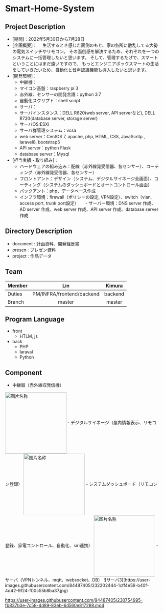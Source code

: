 # Smart-Home-System

## Project Description
- [期間]：2022年5月30日から7月28日
- [企画概要]：
　生活するとき感じた面倒のもと、家の各所に散乱してる大勢の電気スイッチやリモコン。
その面倒感を解決するため、それぞれを一つのシステムに一括管理したいと思います。
そして、管理するたげで、スマートということにはまだ遠いですので、
もっとエンジニアポックスマートの生活をしていきたいため、自動化と音声認識機能も導入したいと思います。
- [開発環境]：
  - 中継機：
   - マイコン基盤：raspberry pi 3
   - 赤外線、センサーの開発言語：python 3.7
   - 自動化スクリプト：shell script
  - サーバ：
   - サーバインスタンス：DELL R620(web server, API serverなど), DELL R720(database server, storage server)
   - サーバOS:ESXi
   - サーバ群管理システム：vcsa
   - web server：CentOS 7, apache, php, HTML, CSS, JavaScritp , laravel8, bootstrap5
   - API server：python Flask
   - database server：Mysql
- [担当実績・取り組み]：
  - ハードウェアの組み込み：配線（赤外線発受信器、各センサー）、コーティング（赤外線発受信器、各センサー）
  - フロントアント：デザイン（システム、デジタルサイネージ全画面）、コーティング（システムのダッシュボードとオートコントロール画面）
  - バックアント：php、データベース作成
  - インフラ環境：firewall（ポリシーの設定, VPN設定）、switch（vlan, access port, trunk port設定）
　  - サーバー環境：DNS server 作成、AD server 作成、web server 作成、API server 作成、database server作成

## Directory Description
- document : 計画資料、開発経歴書
- presen : プレゼン資料
- project : 作品データ

## Team
| Member |  Lin   | Kimura | 
| ------ |:------:|:--------:|
| Duties |   PM/INFRA/frontend/backend    |    backend    | 
| Branch | master | master  | 

## Program Language
- front
	- HTLM, js
- back
	- PHP
	- laraval
	- Python

## Component
- 中継器（赤外線収発信機）
<img src="https://user-images.githubusercontent.com/84487405/232200743-517d10ed-d4cc-4f16-872c-9733521ed7ab.jpg" width = "auto" height = "200" alt="图片名称" align=center />
- デジタルサイネージ（屋内情報表示、リモコン登録）
<img src="https://user-images.githubusercontent.com/84487405/232200841-ea2ae98e-9d7d-4354-b1a6-e92c453c5c73.PNG" width = "auto" height = "200" alt="图片名称" align=center />
- システムダッシュボード（リモコン登録、家電コントロール、自動化、siri連携）
<img src="https://user-images.githubusercontent.com/84487405/232200967-aa793b61-f567-4300-a210-d1fbfc979164.png" width = "auto" height = "200" alt="图片名称" align=center />
- サーバ（VPNトンネル、mqtt、websocket、DB）
![サーバ3](https://user-images.githubusercontent.com/84487405/232202444-1cff4e59-b40f-4d42-9f24-f00c55b8ba37.jpg)





https://user-images.githubusercontent.com/84487405/230754995-fb837b3e-7c58-4d89-83eb-6d560e817288.mp4

